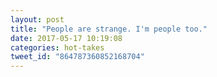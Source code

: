 ```yaml
---
layout: post
title: "People are strange. I'm people too."
date: 2017-05-17 10:19:08
categories: hot-takes
tweet_id: "864787360852168704"
---
```



<!-- Original tweet: https://twitter.com/i/status/864787360852168704 -->